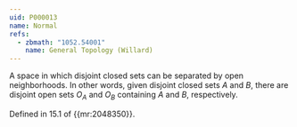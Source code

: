 ```yaml
---
uid: P000013
name: Normal
refs:
  - zbmath: "1052.54001"
    name: General Topology (Willard)
---
```


A space in which disjoint closed sets can be separated by open neighborhoods.
In other words, given disjoint closed sets $A$ and $B$, there are disjoint open sets $O_A$ and $O_B$ containing $A$ and $B$, respectively.

Defined in 15.1 of {{mr:2048350}}.
